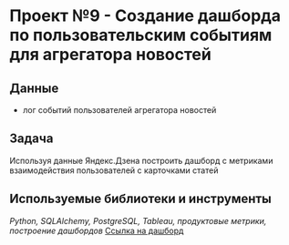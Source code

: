 # Проект №9 - Создание дашборда по пользовательским событиям для агрегатора новостей


## Данные

- лог событий пользователей агрегатора новостей

## Задача

Используя данные Яндекс.Дзена построить дашборд с метриками взаимодействия пользователей с карточками статей

## Используемые библиотеки и инструменты
*Python, SQLAlchemy, PostgreSQL, Tableau, продуктовые метрики, построение дашбордов*
[Ссылка на дашборд](https://public.tableau.com/app/profile/nikolay3514/viz/ProjectYandex_Praktikum_16595966680090/Dashboard1?publish=yes)
